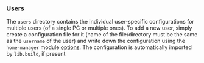 ### Users

The `users` directory contains the individual user-specific configurations for multiple users (of a single PC or multiple ones). To add a new user, simply create a configuration file for it (name of the file/directory must be the same as the `username` of the user) and write down the configuration using the `home-manager` module [options](https://mipmip.github.io/home-manager-option-search/). The configuration is automatically imported by `lib.build`, if present
